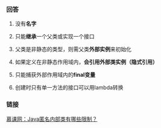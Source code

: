 ### 回答
1. 没有**名字**

2. 只能**继承**一个父类或实现一个接口

3. 父类是非静态的类型，则需父类**外部实例**来初始化

4. 如果定义在非静态作用域内，**会引用外部类实例（隐式引用）**

5. 只能捕获外部作用域内的**final变量**

6. 创建时只有单一方法的接口可以用lambda转换

### 链接
[慕课网：Java匿名内部类有哪些限制？](https://coding.imooc.com/lesson/317.html#mid=22290)